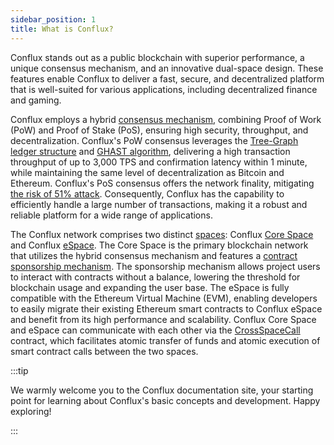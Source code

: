 ```yaml
---
sidebar_position: 1
title: What is Conflux?
---
```


Conflux stands out as a public blockchain with superior performance, a unique consensus mechanism, and an innovative dual-space design. These features enable Conflux to deliver a fast, secure, and decentralized platform that is well-suited for various applications, including decentralized finance and gaming.

Conflux employs a hybrid [consensus mechanism](./consensus-mechanisms/consensus-mechanisms.md), combining Proof of Work (PoW) and Proof of Stake (PoS), ensuring high security, throughput, and decentralization. Conflux's PoW consensus leverages the [Tree-Graph ledger structure](./consensus-mechanisms/proof-of-work/tree-graph.md) and [GHAST algorithm](./consensus-mechanisms/proof-of-work/ghast.md), delivering a high transaction throughput of up to 3,000 TPS and confirmation latency within 1 minute, while maintaining the same level of decentralization as Bitcoin and Ethereum. Conflux's PoS consensus offers the network finality, mitigating [the risk of 51% attack](./consensus-mechanisms/proof-of-stake/why-pos.md). Consequently, Conflux has the capability to efficiently handle a large number of transactions, making it a robust and reliable platform for a wide range of applications.

The Conflux network comprises two distinct [spaces](./spaces.md): Conflux [Core Space](../../core/core.mdx) and Conflux [eSpace](../../espace/learn/espace-guide.md). The Core Space is the primary blockchain network that utilizes the hybrid consensus mechanism and features a [contract sponsorship mechanism](../../core/learn/core-space-basics/internal-contracts/sponsor-whitelist-control.md). The sponsorship mechanism allows project users to interact with contracts without a balance, lowering the threshold for blockchain usage and expanding the user base. The eSpace is fully compatible with the Ethereum Virtual Machine (EVM), enabling developers to easily migrate their existing Ethereum smart contracts to Conflux eSpace and benefit from its high performance and scalability. Conflux Core Space and eSpace can communicate with each other via the [CrossSpaceCall](../../core/learn/core-space-basics/internal-contracts/crossSpaceCall.md) contract, which facilitates atomic transfer of funds and atomic execution of smart contract calls between the two spaces.

:::tip

We warmly welcome you to the Conflux documentation site, your starting point for learning about Conflux's basic concepts and development. Happy exploring!

:::
